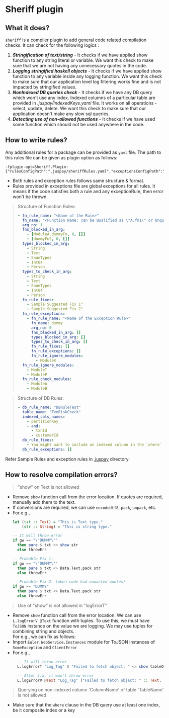 # Sheriff plugin
## What it does?
`sheriff` is a compiler plugin to add general code related compilation checks. It can check for the following logics :
1. ***Stringification of text/string*** - It checks if we have applied show function to any string literal or variable. We want this check to make sure that we are not having any unnecessary quotes in the code.
2. ***Logging stringified haskell objects*** - It checks if we have applied show function to any variable inside any logging function. We want this check to make sure that our application level log filtering works fine and is not impacted by stringified values.
3. ***NonIndexed DB queries check*** - It checks if we have any DB query which won't use any index. Indexed columns of a particular table are provided in *.juspay/indexedKeys.yaml* file. It works on all operations - select, update, delete. We want this check to make sure that our application doesn't make any slow sql queries.
4. ***Detecting use of non-allowed functions*** - It checks if we have used some function which should not be used anywhere in the code.

## How to write rules?
Any additional rules for a package can be provided as `yaml` file. The path to this rules file can be given as plugin option as follows: <br>
```cabal
-fplugin-opt=Sheriff.Plugin:{"rulesConfigPath":".juspay/sheriffRules.yaml","exceptionsConfigPath":".juspay/sheriffExceptionRules.yaml"}
```

- Both rules and exception rules follows same structure & format.
- Rules provided in exceptions file are global exceptions for all rules. It means if the code satisfies both a rule and any exceptionRule, then error won't be thrown.

> Structure of Function Rules:
>```yaml
> - fn_rule_name: "<Name of the Rule>"
>   fn_name: "<Function Name: can be Qualified as \"A.fn1\" or Unqualified as \"fn1\">"
>   arg_no: 1
>   fns_blocked_in_arg:
>     - [ModuleA.dummyFn, 0, []]
>     - [dummyFn2, 0, []]
>   types_blocked_in_arg:
>     - String
>     - Text
>     - EnumTypes
>     - Int64
>     - Person
>   types_to_check_in_arg:
>     - String
>     - Text
>     - EnumTypes
>     - Int64
>     - Person
>   fn_rule_fixes:
>     - Sample Suggested Fix 1"
>     - Sample Suggested Fix 2"
>   fn_rule_exceptions:
>     - fn_rule_name: "<Name of the Exception Rule>"
>       fn_name: dummy
>       arg_no: 0
>       fns_blocked_in_arg: []
>       types_blocked_in_arg: []
>       types_to_check_in_arg: []
>       fn_rule_fixes: []
>       fn_rule_exceptions: []
>       fn_rule_ignore_modules: 
>         - ModuleK  
>   fn_rule_ignore_modules:
>     - ModuleT
>     - ModuleP
>   fn_rule_check_modules:
>     - ModuleA
>     - ModuleB
>```

> Structure of DB Rules:
>```yaml
> - db_rule_name: "DBRuleTest"
>   table_name: "TxnRiskCheck"
>   indexed_cols_names: 
>     - partitionKey
>     - and:
>       - txnId
>       - customerId
>   db_rule_fixes:
>     - You might want to include an indexed column in the `where` clause of the query.
>   db_rule_exceptions: []
>```

Refer Sample Rules and exception rules in [.juspay](.juspay/sheriffRules.yaml) directory.

## How to resolve compilation errors?
> "show" on Text is not allowed
  - Remove `show` function call from the error location. If quotes are required, manually add them to the text.
  - If conversions are required, we can use `encodeUtf8`, `pack`, `unpack`, etc.
  - For e.g.,
    ```haskell
    let (txt :: Text) = "This is Text type."
        (str :: String) = "This is string type."
    
    -- It will throw error
    if gw == "\"DUMMY\""
      then pure $ txt <> show str
      else throwErr

    -- Probable Fix 1:
    if gw == "\"DUMMY\""
      then pure $ txt <> Data.Text.pack str
      else throwErr

    -- Probable Fix 2: (when code had unwanted quotes)
    if gw == "DUMMY"
      then pure $ txt <> Data.Text.pack str
      else throwErr
    ```

> Use of "show" is not allowed in "logErrorT"
  - Remove `show` function call from the error location. We can use `L.logErrorV @Text` function with tuples. To use this, we must have `ToJSON` instance on the value we are logging. We may use tuples for combining string and objects. <br>For e.g., we can fix as follows:
  - Import `Euler.WebService.Instances` module for ToJSON instances of `SomeException` and `ClientError`
  - For e.g.,
    ```haskell
      -- It will throw error
      L.logErrorT "Log_Tag" $ "Failed to fetch object: " <> show tableObj

      -- After fix, it won't throw error
      L.logErrorV @Text "Log_Tag" ("Failed to fetch object: " :: Text, tableObj)
    ```

> Querying on non-indexed column 'ColumnName' of table 'TableName' is not allowed
  - Make sure that the `where` clause in the DB query use at least one index, be it composite index or a key
